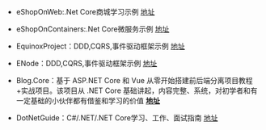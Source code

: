 - eShopOnWeb:.Net Core商城学习示例 [地址](https://github.com/dotnet-architecture/eShopOnWeb)

- eShopOnContainers:.Net Core微服务示例 [地址](https://github.com/dotnet-architecture/eShopOnContainers)

- EquinoxProject：DDD,CQRS,事件驱动框架示例 [地址](https://github.com/EduardoPires/EquinoxProject)

- ENode：DDD,CQRS,事件驱动框架示例 [地址](https://github.com/tangxuehua/enode)

- Blog.Core：基于 ASP.NET Core 和 Vue 从零开始搭建前后端分离项目教程+实战项目。该项目从 .NET Core 基础讲起，内容完整、系统，对初学者和有一定基础的小伙伴都有借鉴和学习的价值 **[地址](https://github.com/anjoy8/Blog.Core)**

- DotNetGuide：C#/.NET/.NET Core学习、工作、面试指南 [地址](https://github.com/YSGStudyHards/DotNetGuide)
